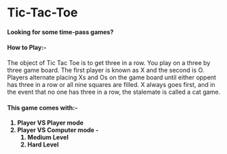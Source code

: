 # Tic-Tac-Toe

<h4>Looking for some time-pass games?</h4>

<h4>How to Play:-</h4>
The object of Tic Tac Toe is to get three in a row. You play on a three by three game board. The first player is known as X and the second is O. Players alternate placing Xs and Os on the game board until either oppent has three in a row or all nine squares are filled. X always goes first, and in the event that no one has three in a row, the stalemate is called a cat game.

<h4>This game comes with:-</h4>
<strong>
  <ol>
    <li>Player VS Player mode</li>
    <li>
      Player VS Computer mode - 
      <ol>
        <li>Medium Level</li>
        <li>Hard Level</li>
      </ol>
    </li>
  </ol>
</strong>
